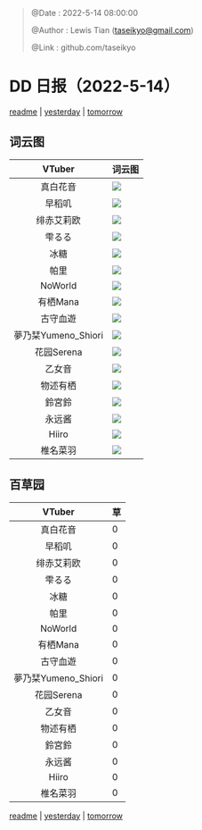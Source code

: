 > @Date    : 2022-5-14 08:00:00
>
> @Author  : Lewis Tian (taseikyo@gmail.com)
>
> @Link    : github.com/taseikyo

# DD 日报（2022-5-14）

[readme](../README.md) | [yesterday](2022-5-13.md) | [tomorrow](2022-5-15.md)

## 词云图

|VTuber|词云图|
|:-:|-|
|真白花音|![](../../images/daily/21402309_2022-5-14_purge_wordcloud.png)|
|早稻叽|![](../../images/daily/41682_2022-5-14_purge_wordcloud.png)|
|绯赤艾莉欧|![](../../images/daily/21396545_2022-5-14_purge_wordcloud.png)|
|雫るる|![](../../images/daily/21013446_2022-5-14_purge_wordcloud.png)|
|冰糖|![](../../images/daily/876396_2022-5-14_purge_wordcloud.png)|
|帕里|![](../../images/daily/4895312_2022-5-14_purge_wordcloud.png)|
|NoWorld|![](../../images/daily/21448649_2022-5-14_purge_wordcloud.png)|
|有栖Mana|![](../../images/daily/6542258_2022-5-14_purge_wordcloud.png)|
|古守血遊|![](../../images/daily/8725120_2022-5-14_purge_wordcloud.png)|
|夢乃栞Yumeno_Shiori|![](../../images/daily/14052636_2022-5-14_purge_wordcloud.png)|
|花园Serena|![](../../images/daily/14327465_2022-5-14_purge_wordcloud.png)|
|乙女音|![](../../images/daily/21320551_2022-5-14_purge_wordcloud.png)|
|物述有栖|![](../../images/daily/21449083_2022-5-14_purge_wordcloud.png)|
|鈴宮鈴|![](../../images/daily/21685677_2022-5-14_purge_wordcloud.png)|
|永远酱|![](../../images/daily/21701071_2022-5-14_purge_wordcloud.png)|
|Hiiro|![](../../images/daily/21919321_2022-5-14_purge_wordcloud.png)|
|椎名菜羽|![](../../images/daily/22347054_2022-5-14_purge_wordcloud.png)|

## 百草园

|VTuber|草|
|:-:|-|
|真白花音|0|
|早稻叽|0|
|绯赤艾莉欧|0|
|雫るる|0|
|冰糖|0|
|帕里|0|
|NoWorld|0|
|有栖Mana|0|
|古守血遊|0|
|夢乃栞Yumeno_Shiori|0|
|花园Serena|0|
|乙女音|0|
|物述有栖|0|
|鈴宮鈴|0|
|永远酱|0|
|Hiiro|0|
|椎名菜羽|0|

[readme](../README.md) | [yesterday](2022-5-13.md) | [tomorrow](2022-5-15.md)
